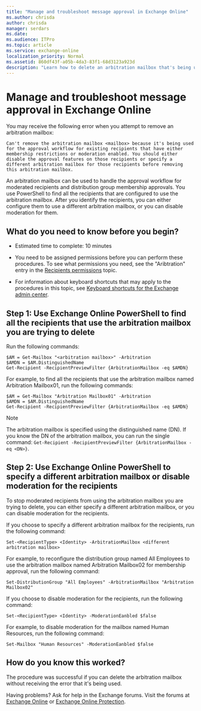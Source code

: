 ```yaml
---
title: "Manage and troubleshoot message approval in Exchange Online"
ms.author: chrisda
author: chrisda
manager: serdars
ms.date: 
ms.audience: ITPro
ms.topic: article
ms.service: exchange-online
localization_priority: Normal
ms.assetid: 860df43f-a05b-4da3-83f1-68d3123a923d
description: "Learn how to delete an arbitration mailbox that's being used by mailboxes in Exchange Online"
---
```


# Manage and troubleshoot message approval in Exchange Online

You may receive the following error when you attempt to remove an arbitration mailbox:

 `Can't remove the arbitration mailbox <mailbox> because it's being used for the approval workflow for existing recipients that have either membership restrictions or moderation enabled. You should either disable the approval features on those recipients or specify a different arbitration mailbox for those recipients before removing this arbitration mailbox.`

An arbitration mailbox can be used to handle the approval workflow for moderated recipients and distribution group membership approvals. You use PowerShell to find all the recipients that are configured to use the arbitration mailbox. After you identify the recipients, you can either configure them to use a different arbitration mailbox, or you can disable moderation for them.

## What do you need to know before you begin?

- Estimated time to complete: 10 minutes

- You need to be assigned permissions before you can perform these procedures. To see what permissions you need, see the "Aribtration" entry in the [Recipients permissions](https://technet.microsoft.com/library/5b690bcb-c6df-4511-90e1-08ca91f43b37.aspx) topic. 

- For information about keyboard shortcuts that may apply to the procedures in this topic, see [Keyboard shortcuts for the Exchange admin center](../../accessibility/keyboard-shortcuts-in-admin-center.md).

## Step 1: Use Exchange Online PowerShell to find all the recipients that use the arbitration mailbox you are trying to delete

Run the following commands:

```
$AM = Get-Mailbox "<arbitration mailbox>" -Arbitration
$AMDN = $AM.DistinguishedName
Get-Recipient -RecipientPreviewFilter {ArbitrationMailbox -eq $AMDN}
```

For example, to find all the recipients that use the arbitration mailbox named Arbitration Mailbox01, run the following commands:

```
$AM = Get-Mailbox "Arbitration Mailbox01" -Arbitration
$AMDN = $AM.DistinguishedName
Get-Recipient -RecipientPreviewFilter {ArbitrationMailbox -eq $AMDN}
```

> [!NOTE]
> The arbitration mailbox is specified using the distinguished name (DN). If you know the DN of the arbitration mailbox, you can run the single command: `Get-Recipient -RecipientPreviewFilter {ArbitrationMailbox -eq <DN>}`. 

## Step 2: Use Exchange Online PowerShell to specify a different arbitration mailbox or disable moderation for the recipients

To stop moderated recipients from using the arbitration mailbox you are trying to delete, you can either specify a different arbitration mailbox, or you can disable moderation for the recipients.

If you choose to specify a different arbitration mailbox for the recipients, run the following command:

```
Set-<RecipientType> <Identity> -ArbitrationMailbox <different arbitration mailbox>
```

For example, to reconfigure the distribution group named All Employees to use the arbitration mailbox named Arbitration Mailbox02 for membership approval, run the following command:

```
Set-DistributionGroup "All Employees" -ArbitrationMailbox "Arbitration Mailbox02"
```

If you choose to disable moderation for the recipients, run the following command:

```
Set-<RecipientType> <Identity> -ModerationEanbled $false
```

For example, to disable moderation for the mailbox named Human Resources, run the following command:

```
Set-Mailbox "Human Resources" -ModerationEanbled $false
```

## How do you know this worked?

The procedure was successful if you can delete the arbitration mailbox without receiving the error that it's being used.

Having problems? Ask for help in the Exchange forums. Visit the forums at [Exchange Online](https://go.microsoft.com/fwlink/p/?linkId=267542) or [Exchange Online Protection](https://go.microsoft.com/fwlink/p/?linkId=285351).
